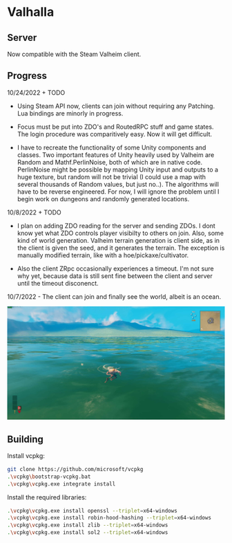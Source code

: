 # Valhalla 

## Server
Now compatible with the Steam Valheim client.

## Progress
10/24/2022 + TODO
 - Using Steam API now, clients can join without requiring any Patching. Lua bindings are minorly in progress.

 - Focus must be put into ZDO's and RoutedRPC stuff and game states. The login procedure was comparitively easy. Now it will get difficult.

 - I have to recreate the functionality of some Unity components and classes. Two important features of Unity heavily used by Valheim are Random and Mathf.PerlinNoise, both of which are in native code. PerlinNoise might be possible by mapping Unity input and outputs to a huge texture, but random will not be trivial (I could use a map with several thousands of Random values, but just no..). The algorithms will have to be reverse engineered. For now, I will ignore the problem until I begin work on dungeons and randomly generated locations.

10/8/2022 + TODO
 - I plan on adding ZDO reading for the server and sending ZDOs. I dont know yet what ZDO controls player visibilty to others on join. Also, some kind of world generation. Valheim terrain generation is client side, as in the client is given the seed, and it generates the terrain. The exception is manually modified terrain, like with a hoe/pickaxe/cultivator.
 
 - Also the client ZRpc occasionally experiences a timeout. I'm not sure why yet, because data is still sent fine between the client and server until the timeout disconenct.
    

10/7/2022 - The client can join and finally see the world, albeit is an ocean.

![Ocean spawn image](/pics/ocean_spawn.jpg)

## Building
Install vcpkg:
```bash
git clone https://github.com/microsoft/vcpkg
.\vcpkg\bootstrap-vcpkg.bat
.\vcpkg\vcpkg.exe integrate install
```
Install the required libraries:
```bash
.\vcpkg\vcpkg.exe install openssl --triplet=x64-windows
.\vcpkg\vcpkg.exe install robin-hood-hashing --triplet=x64-windows
.\vcpkg\vcpkg.exe install zlib --triplet=x64-windows
.\vcpkg\vcpkg.exe install sol2 --triplet=x64-windows
```
